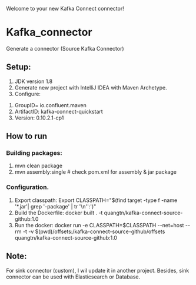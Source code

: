 Welcome to your new Kafka Connect connector!

# Kafka_connector
Generate a connector (Source Kafka Connector)

## Setup:
1) JDK version 1.8
2) Generate new project with IntelliJ IDEA with Maven Archetype.
3) Configure:
  1. GroupID= io.confluent.maven
  2. ArtifactID: kafka-connect-quickstart
  3. Version: 0.10.2.1-cp1

## How to run

### Building packages:
1) mvn clean package
2) mvn assembly:single  # check pom.xml for assembly & jar package

### Configuration.
1) Export classpath: Export CLASSPATH="$(find target -type f -name '*.jar'| grep '\-package' | tr '\n'':')"
2) Build the Dockerfile: docker built . -t quangtn/kafka-connect-source-github:1.0
3) Run the docker: docker run -e CLASSPATH=$CLASSPATH --net=host --rm -t -v $(pwd)/offsets:/kafka-connect-source-github/offsets quangtn/kafka-connect-source-github:1.0


## Note:
For sink connector (custom), I wil update it in another project. Besides, sink connector can be used with Elasticsearch or Database.
